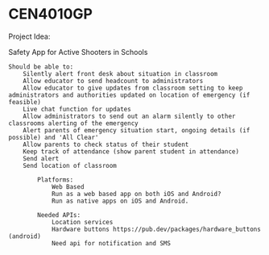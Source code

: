 # CEN4010GP
Project Idea:

Safety App for Active Shooters in Schools


	Should be able to:
		Silently alert front desk about situation in classroom
		Allow educator to send headcount to administrators
		Allow educator to give updates from classroom setting to keep administrators and authorities updated on location of emergency (if feasible)
		Live chat function for updates
		Allow administrators to send out an alarm silently to other classrooms alerting of the emergency
		Alert parents of emergency situation start, ongoing details (if possible) and 'All Clear'
		Allow parents to check status of their student
		Keep track of attendance (show parent student in attendance)
		Send alert
		Send location of classroom
			
			Platforms:
				Web Based
				Run as a web based app on both iOS and Android?
				Run as native apps on iOS and Android.
				
			Needed APIs:
				Location services
				Hardware buttons https://pub.dev/packages/hardware_buttons (android)
				Need api for notification and SMS
